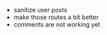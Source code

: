 <!-- - make submit post feature -->
<!-- - add login avatar instead of signup/login for logined users -->
<!-- - add sessions -->
<!-- - add rich text editor for writing posts -->

- sanitize user posts
- make those routes a bit better
- comments are not working yet
